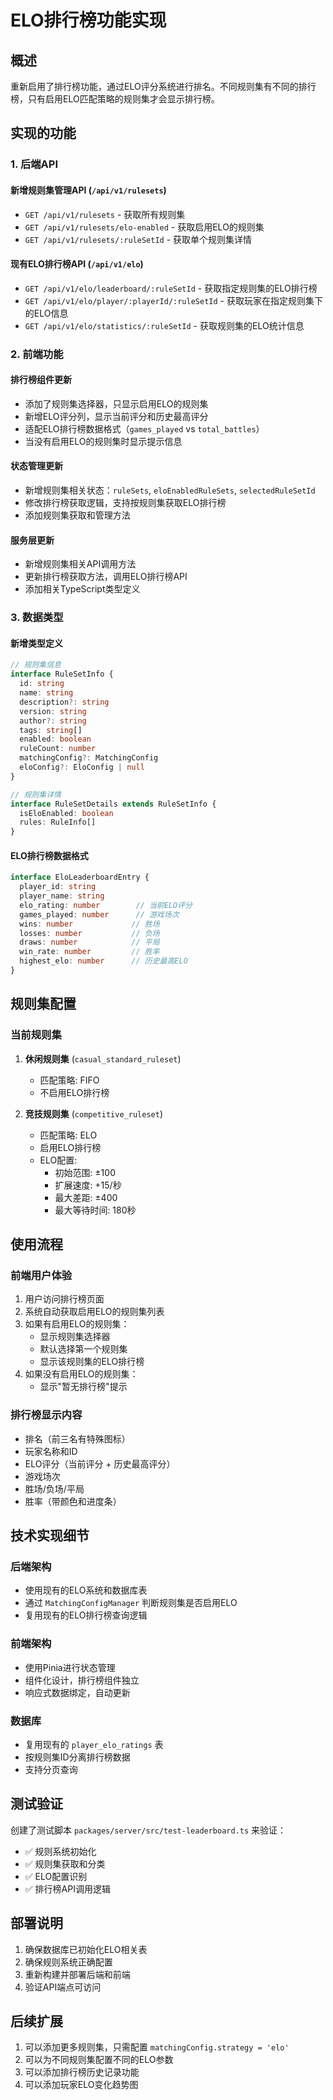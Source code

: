 # ELO排行榜功能实现

## 概述

重新启用了排行榜功能，通过ELO评分系统进行排名。不同规则集有不同的排行榜，只有启用ELO匹配策略的规则集才会显示排行榜。

## 实现的功能

### 1. 后端API

#### 新增规则集管理API (`/api/v1/rulesets`)

- `GET /api/v1/rulesets` - 获取所有规则集
- `GET /api/v1/rulesets/elo-enabled` - 获取启用ELO的规则集
- `GET /api/v1/rulesets/:ruleSetId` - 获取单个规则集详情

#### 现有ELO排行榜API (`/api/v1/elo`)

- `GET /api/v1/elo/leaderboard/:ruleSetId` - 获取指定规则集的ELO排行榜
- `GET /api/v1/elo/player/:playerId/:ruleSetId` - 获取玩家在指定规则集下的ELO信息
- `GET /api/v1/elo/statistics/:ruleSetId` - 获取规则集的ELO统计信息

### 2. 前端功能

#### 排行榜组件更新

- 添加了规则集选择器，只显示启用ELO的规则集
- 新增ELO评分列，显示当前评分和历史最高评分
- 适配ELO排行榜数据格式（`games_played` vs `total_battles`）
- 当没有启用ELO的规则集时显示提示信息

#### 状态管理更新

- 新增规则集相关状态：`ruleSets`, `eloEnabledRuleSets`, `selectedRuleSetId`
- 修改排行榜获取逻辑，支持按规则集获取ELO排行榜
- 添加规则集获取和管理方法

#### 服务层更新

- 新增规则集相关API调用方法
- 更新排行榜获取方法，调用ELO排行榜API
- 添加相关TypeScript类型定义

### 3. 数据类型

#### 新增类型定义

```typescript
// 规则集信息
interface RuleSetInfo {
  id: string
  name: string
  description?: string
  version: string
  author?: string
  tags: string[]
  enabled: boolean
  ruleCount: number
  matchingConfig?: MatchingConfig
  eloConfig?: EloConfig | null
}

// 规则集详情
interface RuleSetDetails extends RuleSetInfo {
  isEloEnabled: boolean
  rules: RuleInfo[]
}
```

#### ELO排行榜数据格式

```typescript
interface EloLeaderboardEntry {
  player_id: string
  player_name: string
  elo_rating: number        // 当前ELO评分
  games_played: number      // 游戏场次
  wins: number             // 胜场
  losses: number           // 负场
  draws: number            // 平局
  win_rate: number         // 胜率
  highest_elo: number      // 历史最高ELO
}
```

## 规则集配置

### 当前规则集

1. **休闲规则集** (`casual_standard_ruleset`)
   - 匹配策略: FIFO
   - 不启用ELO排行榜

2. **竞技规则集** (`competitive_ruleset`)
   - 匹配策略: ELO
   - 启用ELO排行榜
   - ELO配置:
     - 初始范围: ±100
     - 扩展速度: +15/秒
     - 最大差距: ±400
     - 最大等待时间: 180秒

## 使用流程

### 前端用户体验

1. 用户访问排行榜页面
2. 系统自动获取启用ELO的规则集列表
3. 如果有启用ELO的规则集：
   - 显示规则集选择器
   - 默认选择第一个规则集
   - 显示该规则集的ELO排行榜
4. 如果没有启用ELO的规则集：
   - 显示"暂无排行榜"提示

### 排行榜显示内容

- 排名（前三名有特殊图标）
- 玩家名称和ID
- ELO评分（当前评分 + 历史最高评分）
- 游戏场次
- 胜场/负场/平局
- 胜率（带颜色和进度条）

## 技术实现细节

### 后端架构

- 使用现有的ELO系统和数据库表
- 通过 `MatchingConfigManager` 判断规则集是否启用ELO
- 复用现有的ELO排行榜查询逻辑

### 前端架构

- 使用Pinia进行状态管理
- 组件化设计，排行榜组件独立
- 响应式数据绑定，自动更新

### 数据库

- 复用现有的 `player_elo_ratings` 表
- 按规则集ID分离排行榜数据
- 支持分页查询

## 测试验证

创建了测试脚本 `packages/server/src/test-leaderboard.ts` 来验证：

- ✅ 规则系统初始化
- ✅ 规则集获取和分类
- ✅ ELO配置识别
- ✅ 排行榜API调用逻辑

## 部署说明

1. 确保数据库已初始化ELO相关表
2. 确保规则系统正确配置
3. 重新构建并部署后端和前端
4. 验证API端点可访问

## 后续扩展

1. 可以添加更多规则集，只需配置 `matchingConfig.strategy = 'elo'`
2. 可以为不同规则集配置不同的ELO参数
3. 可以添加排行榜历史记录功能
4. 可以添加玩家ELO变化趋势图

